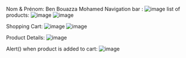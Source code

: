Nom & Prénom: Ben Bouazza Mohamed
Navigation bar : ![image](https://github.com/user-attachments/assets/cb20c25a-7186-4e3b-b13d-0112fe9c01b5)
list of products: ![image](https://github.com/user-attachments/assets/b02a8745-fb92-48d0-9b6c-e23ba9616ef2)
                  ![image](https://github.com/user-attachments/assets/5487fafd-4ea4-4aef-9ffc-e834afdc20c5)

Shopping Cart: ![image](https://github.com/user-attachments/assets/fa9dc4c6-4799-422d-a1eb-77e0152c98ae)
                ![image](https://github.com/user-attachments/assets/6a23ee48-057a-430f-a85d-e14cacb2edef)

Product Details: ![image](https://github.com/user-attachments/assets/a5117431-46e0-4452-8ff8-f43a946856d3)

Alert() when product is added to cart: ![image](https://github.com/user-attachments/assets/8a07c9f0-6254-4f8a-be3a-761f316ace6d)
